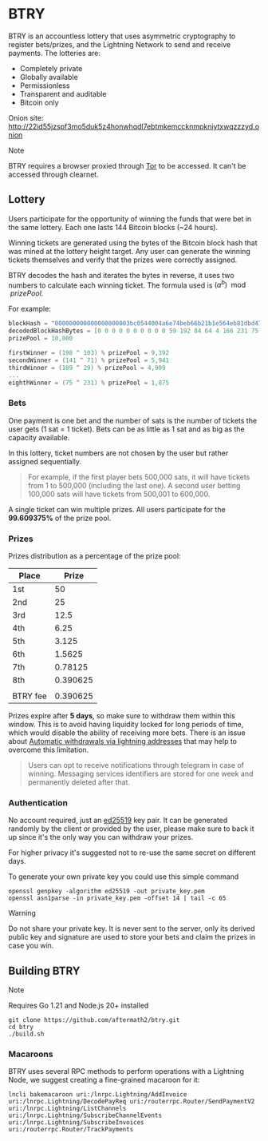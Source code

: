 # BTRY

BTRY is an accountless lottery that uses asymmetric cryptography to register bets/prizes, and the Lightning Network to send and receive payments. The lotteries are:

- Completely private
- Globally available
- Permissionless
- Transparent and auditable
- Bitcoin only

Onion site: http://22id55jzspf3mo5duk5z4honwhqdl7ebtmkemccknmpkniytxwqzzzyd.onion

> [!Note]
> BTRY requires a browser proxied through [Tor](https://www.torproject.org) to be accessed. It can't be accessed through clearnet.

## Lottery

Users participate for the opportunity of winning the funds that were bet in the same lottery. Each one lasts 144 Bitcoin blocks (~24 hours).

Winning tickets are generated using the bytes of the Bitcoin block hash that was mined at the lottery height target. Any user can generate the winning tickets themselves and verify that the prizes were correctly assigned.

BTRY decodes the hash and iterates the bytes in reverse, it uses two numbers to calculate each winning ticket. The formula used is $(a ^ b)\mod prizePool$.

For example:

```go
blockHash = "000000000000000000003bc0544004a6e74beb66b21b1e564eb81dbd478d67c6"
decodedBlockHashBytes = [0 0 0 0 0 0 0 0 0 0 59 192 84 64 4 166 231 75 235 102 178 27 30 86 78 184 29 189 71 141 103 198]
prizePool = 10,000

firstWinner = (198 ^ 103) % prizePool = 9,392
secondWinner = (141 ^ 71) % prizePool = 5,941
thirdWinner = (189 ^ 29) % prizePool = 4,909
...
eighthWinner = (75 ^ 231) % prizePool = 1,875
```

### Bets

One payment is one bet and the number of sats is the number of tickets the user gets (1 sat = 1 ticket). Bets can be as little as 1 sat and as big as the capacity available.

In this lottery, ticket numbers are not chosen by the user but rather assigned sequentially. 

> For example, if the first player bets 500,000 sats, it will have tickets from 1 to 500,000 (including the last one). A second user betting 100,000 sats will have tickets from 500,001 to 600,000.

A single ticket can win multiple prizes. All users participate for the **99.609375%** of the prize pool.

### Prizes

Prizes distribution as a percentage of the prize pool:

| Place | Prize |
| --- | --- |
| 1st | 50 |
| 2nd | 25 |
| 3rd | 12.5 |
| 4th | 6.25 |
| 5th | 3.125 |
| 6th | 1.5625 |
| 7th | 0.78125 |
| 8th | 0.390625 |
|  |  |
| BTRY fee | 0.390625 |

Prizes expire after **5 days**, so make sure to withdraw them within this window. This is to avoid having liquidity locked for long periods of time, which would disable the ability of receiving more bets. There is an issue about [Automatic withdrawals via lightning addresses](https://github.com/aftermath2/btry/issues/11) that may help to overcome this limitation.

> Users can opt to receive notifications through telegram in case of winning. Messaging services identifiers are stored for one week and permanently deleted after that.

### Authentication

No account required, just an [ed25519](https://en.wikipedia.org/wiki/EdDSA#Ed25519) key pair. It can be generated randomly by the client or provided by the user, please make sure to back it up since it's the only way you can withdraw your prizes.

For higher privacy it's suggested not to re-use the same secret on different days.

To generate your own private key you could use this simple command

```console
openssl genpkey -algorithm ed25519 -out private_key.pem
openssl asn1parse -in private_key.pem -offset 14 | tail -c 65
```

> [!Warning]
> Do not share your private key. It is never sent to the server, only its derived public key and signature are used to store your bets and claim the prizes in case you win.

## Building BTRY

> [!Note]
> Requires Go 1.21 and Node.js 20+ installed

```console
git clone https://github.com/aftermath2/btry.git
cd btry
./build.sh
```

### Macaroons

BTRY uses several RPC methods to perform operations with a Lightning Node, we suggest creating a fine-grained macaroon for it:

```
lncli bakemacaroon uri:/lnrpc.Lightning/AddInvoice uri:/lnrpc.Lightning/DecodePayReq uri:/routerrpc.Router/SendPaymentV2 uri:/lnrpc.Lightning/ListChannels uri:/lnrpc.Lightning/SubscribeChannelEvents uri:/lnrpc.Lightning/SubscribeInvoices uri:/routerrpc.Router/TrackPayments
```
